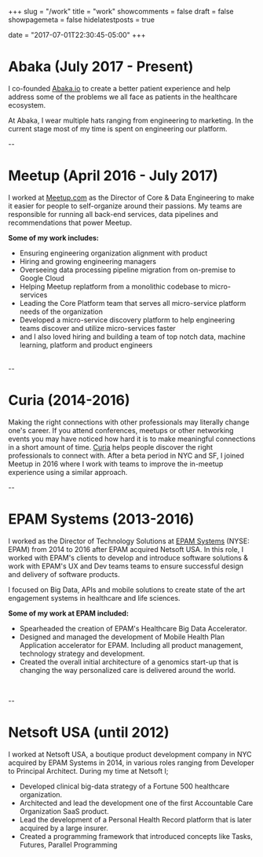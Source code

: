 +++
slug = "/work"
title = "work"
showcomments = false
draft = false
showpagemeta = false
hidelatestposts = true

date = "2017-07-01T22:30:45-05:00"
+++

# Abaka (July 2017 - Present)

I co-founded [Abaka.io](www.abaka.io) to create a better patient experience and help address some of the problems we all face as patients in the healthcare ecosystem. 

At Abaka, I wear multiple hats ranging from engineering to marketing. In the current stage most of my time is spent on engineering our platform.

--

# Meetup (April 2016 - July 2017)
I worked at [Meetup.com](www.meetup.com) as the Director of Core & Data Engineering to make it easier for people to self-organize around their passions. My teams are responsible for running all back-end services, data pipelines and recommendations that power Meetup.

**Some of my work includes:**

* Ensuring engineering organization alignment with product
* Hiring and growing engineering managers
* Overseeing data processing pipeline migration from on-premise to Google Cloud
* Helping Meetup replatform from a monolithic codebase to micro-services
* Leading the Core Platform team that serves all micro-service platform needs of the organization
* Developed a micro-service discovery platform to help engineering teams discover and utilize micro-services faster
* and I also loved hiring and building a team of top notch data, machine learning, platform and product engineers
<br/>
--

# Curia (2014-2016)
Making the right connections with other professionals may literally change one's career. If you attend conferences, meetups or other networking events you may have noticed how hard it is to make meaningful connections in a short amount of time. [Curia](http://www.getcuria.com) helps people discover the right professionals to connect with. After a beta period in NYC and SF, I joined Meetup in 2016 where I work with teams to improve the in-meetup experience using a similar approach.
<br/>

--

# EPAM Systems (2013-2016)

I worked as the Director of Technology Solutions at [EPAM Systems](www.epam.com) (NYSE: EPAM) from 2014 to 2016 after EPAM acquired Netsoft USA. In this role, I worked with EPAM's clients to develop and introduce software solutions & work with EPAM's UX and Dev teams teams to ensure successful design and delivery of software products.

I focused on Big Data, APIs and mobile solutions to create state of the art engagement systems in healthcare and life sciences.

**Some of my work at EPAM included:**

* Spearheaded the creation of EPAM's Healthcare Big Data Accelerator.
* Designed and managed the development of Mobile Health Plan Application accelerator for EPAM. Including all product management, technology strategy and development.
* Created the overall initial architecture of a genomics start-up that is changing the way personalized care is delivered around the world.
<br/>

--

# Netsoft USA (until 2012)
I worked at Netsoft USA, a boutique product development company in NYC acquired by EPAM Systems in 2014, in various roles ranging from Developer to Principal Architect. During my time at Netsoft I;

* Developed clinical big-data strategy of a Fortune 500 healthcare organization.
* Architected and lead the development one of the first Accountable Care Organization SaaS product.
* Lead the development of a Personal Health Record platform that is later acquired by a large insurer.
* Created a programming framework that introduced concepts like Tasks, Futures, Parallel Programming